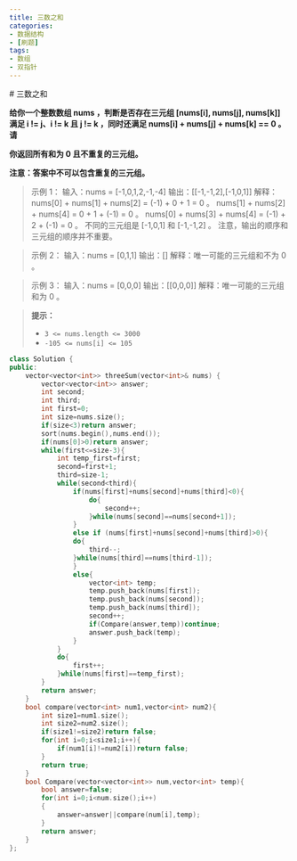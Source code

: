 ```yaml
---
title: 三数之和
categories:
- 数据结构
- [刷题]
tags:
- 数组
- 双指针
---
```

<head>
    <script src="https://cdn.mathjax.org/mathjax/latest/MathJax.js?config=TeX-AMS-MML_HTMLorMML" type="text/javascript"></script>
    <script type="text/x-mathjax-config">
        MathJax.Hub.Config({
            tex2jax: {
            skipTags: ['script', 'noscript', 'style', 'textarea', 'pre'],
            inlineMath: [['$','$']]
            }
        });
    </script>
</head>
# 三数之和

**给你一个整数数组 nums ，判断是否存在三元组 [nums[i], nums[j], nums[k]] 满足 i != j、i != k 且 j != k ，同时还满足 nums[i] + nums[j] + nums[k] == 0 。请**

**你返回所有和为 0 且不重复的三元组。**

**注意：答案中不可以包含重复的三元组。**

> 示例 1：
> 输入：nums = [-1,0,1,2,-1,-4]
> 输出：[[-1,-1,2],[-1,0,1]]
> 解释：
> nums[0] + nums[1] + nums[2] = (-1) + 0 + 1 = 0 。
> nums[1] + nums[2] + nums[4] = 0 + 1 + (-1) = 0 。
> nums[0] + nums[3] + nums[4] = (-1) + 2 + (-1) = 0 。
> 不同的三元组是 [-1,0,1] 和 [-1,-1,2] 。
> 注意，输出的顺序和三元组的顺序并不重要。

> 示例 2：
> 输入：nums = [0,1,1]
> 输出：[]
> 解释：唯一可能的三元组和不为 0 。

> 示例 3：
> 输入：nums = [0,0,0]
> 输出：[[0,0,0]]
> 解释：唯一可能的三元组和为 0 。

> **提示：**
>
> - `3 <= nums.length <= 3000`
> - `-105 <= nums[i] <= 105`

```c++
class Solution {
public:
    vector<vector<int>> threeSum(vector<int>& nums) {
        vector<vector<int>> answer;
        int second;
        int third;
        int first=0;
        int size=nums.size();
        if(size<3)return answer;
        sort(nums.begin(),nums.end());
        if(nums[0]>0)return answer;
        while(first<=size-3){
            int temp_first=first;
            second=first+1;
            third=size-1;
            while(second<third){
                if(nums[first]+nums[second]+nums[third]<0){
                    do{
                        second++;
                    }while(nums[second]==nums[second+1]);
                }
                else if (nums[first]+nums[second]+nums[third]>0){
                do{
                    third--;
                }while(nums[third]==nums[third-1]);
                }
                else{
                    vector<int> temp;
                    temp.push_back(nums[first]);
                    temp.push_back(nums[second]);
                    temp.push_back(nums[third]);
                    second++;
                    if(Compare(answer,temp))continue;
                    answer.push_back(temp);
                }
            }
            do{
                first++;
            }while(nums[first]==temp_first);
        }
        return answer;
    }
    bool compare(vector<int> num1,vector<int> num2){
        int size1=num1.size();
        int size2=num2.size();
        if(size1!=size2)return false;
        for(int i=0;i<size1;i++){
            if(num1[i]!=num2[i])return false;
        }
        return true;
    }
    bool Compare(vector<vector<int>> num,vector<int> temp){
        bool answer=false;
        for(int i=0;i<num.size();i++)
        {
            answer=answer||compare(num[i],temp);
        }
        return answer;
    }
};
```

